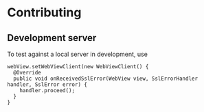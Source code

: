 # Contributing

## Development server
To test against a local server in development, use
```
webView.setWebViewClient(new WebViewClient() {
  @Override
  public void onReceivedSslError(WebView view, SslErrorHandler handler, SslError error) {
    handler.proceed();
  }
}
```

